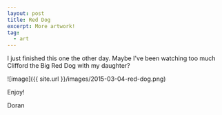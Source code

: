 ```yaml
---
layout: post
title: Red Dog
excerpt: More artwork!
tag:
  - art
---
```


I just finished this one the other day. Maybe I've been watching too much Clifford the Big Red Dog with my daughter?

![image]({{ site.url }}/images/2015-03-04-red-dog.png)

Enjoy!

Doran
